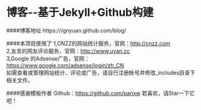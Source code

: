 博客--基于Jekyll+Github构建
================

####博客地址
https:///gnyuan.github.com/blog/ 
 
####本项目使用了
1,CNZZ的网站统计服务，官网：http://cnzz.com  
2,友言的网友评论服务，官网：http://www.uyan.cc  
3,Google 的Adsense广告，官网：https://www.google.com/adsense/login/zh_CN  
如需查看或管理网站统计、评论或广告，请自行注册帐号并修改_includes目录下相关文件。  

####感谢模板作者
Github：https://github.com/panxw 
若喜欢，请Star一下它吧！ 
